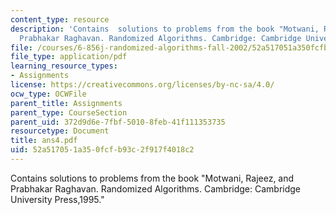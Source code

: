 ```yaml
---
content_type: resource
description: 'Contains  solutions to problems from the book "Motwani, Rajeez, and
  Prabhakar Raghavan. Randomized Algorithms. Cambridge: Cambridge University Press,1995."'
file: /courses/6-856j-randomized-algorithms-fall-2002/52a517051a350fcfb93c2f917f4018c2_ans4.pdf
file_type: application/pdf
learning_resource_types:
- Assignments
license: https://creativecommons.org/licenses/by-nc-sa/4.0/
ocw_type: OCWFile
parent_title: Assignments
parent_type: CourseSection
parent_uid: 372d9d6e-7fbf-5010-8feb-41f111353735
resourcetype: Document
title: ans4.pdf
uid: 52a51705-1a35-0fcf-b93c-2f917f4018c2
---
```

Contains  solutions to problems from the book "Motwani, Rajeez, and Prabhakar Raghavan. Randomized Algorithms. Cambridge: Cambridge University Press,1995."